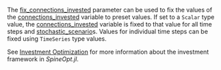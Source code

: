 The [fix\_connections\_invested](@ref) parameter can be used to fix the values of the
[connections\_invested](@ref) variable to preset values.
If set to a `Scalar` type value, the [connections\_invested](@ref) variable is fixed to that value
for all time steps and [stochastic\_scenario](@ref)s.
Values for individual time steps can be fixed using `TimeSeries` type values.

See [Investment Optimization](@ref) for more information about the investment framework in *SpineOpt.jl*.